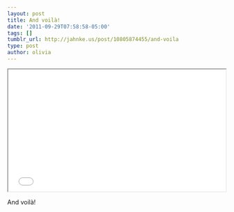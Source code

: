 ```yaml
---
layout: post
title: And voilà!
date: '2011-09-29T07:58:58-05:00'
tags: []
tumblr_url: http://jahnke.us/post/10805874455/and-voila
type: post
author: olivia
---
```


<iframe src="//player.vimeo.com/video/29605182" width="500" height="281" webkitallowfullscreen mozallowfullscreen allowfullscreen></iframe>

And voilà!
